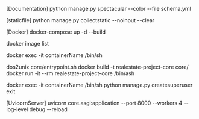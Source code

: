 [Documentation]
python manage.py spectacular --color --file schema.yml

[staticfile]
python manage.py collectstatic --noinput --clear

[Docker]
docker-compose up -d --build
<!-- get image list -->
docker image list
<!--  -->
docker exec -it containerName /bin/sh
<!-- windows problems fix -->
dos2unix core/entrypoint.sh 
docker build -t realestate-project-core core/
docker run -it --rm realestate-project-core /bin/ash
<!-- end windows problems fix -->
<!-- create superuser -->
docker exec -it containerName /bin/sh
python manage.py createsuperuser
exit

[UvicornServer]
uvicorn core.asgi:application --port 8000 --workers 4 --log-level debug --reload
